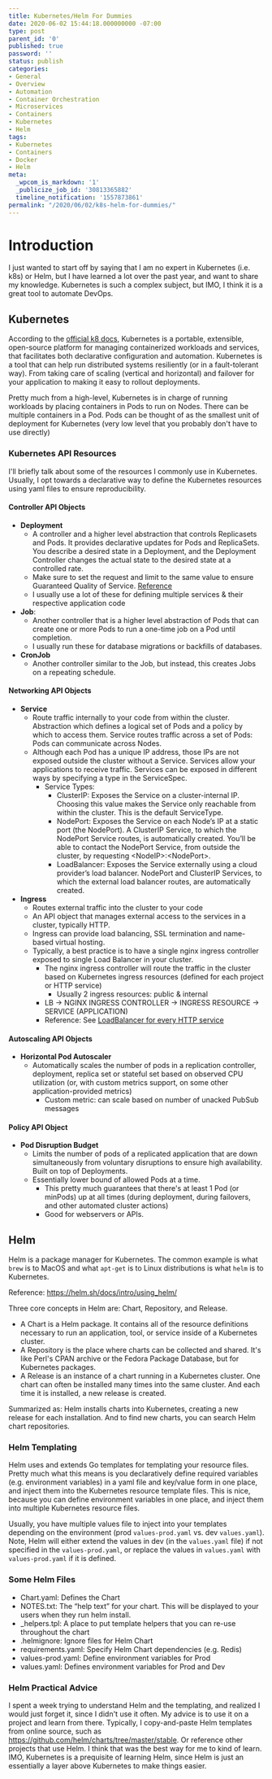 ```yaml
---
title: Kubernetes/Helm For Dummies
date: 2020-06-02 15:44:18.000000000 -07:00
type: post
parent_id: '0'
published: true
password: ''
status: publish
categories:
- General
- Overview
- Automation
- Container Orchestration
- Microservices
- Containers
- Kubernetes
- Helm
tags:
- Kubernetes
- Containers
- Docker
- Helm
meta:
  _wpcom_is_markdown: '1'
  _publicize_job_id: '30813365882'
  timeline_notification: '1557873861'
permalink: "/2020/06/02/k8s-helm-for-dummies/"
---
```

# Introduction
I just wanted to start off by saying that I am no expert in Kubernetes (i.e. k8s) or Helm, but I have learned a lot over the past year, and want to share my knowledge. Kubernetes is such a complex subject, but IMO, I think it is a great tool to automate DevOps.

## Kubernetes
According to the [official k8 docs](https://kubernetes.io/docs/concepts/overview/what-is-kubernetes/), Kubernetes is a portable, extensible, open-source platform for managing containerized workloads and services, that facilitates both declarative configuration and automation. Kubernetes is a tool that can help run distributed systems resiliently (or in a fault-tolerant way). From taking care of scaling (vertical and horizontal) and failover for your application to making it easy to rollout deployments.

Pretty much from a high-level, Kubernetes is in charge of running workloads by placing containers in Pods to run on Nodes. There can be multiple containers in a Pod. Pods can be thought of as the smallest unit of deployment for Kubernetes (very low level that you probably don't have to use directly)

### Kubernetes API Resources
I'll briefly talk about some of the resources I commonly use in Kubernetes. Usually, I opt towards a declarative way to define the Kubernetes resources using yaml files to ensure reproducibility.

#### Controller API Objects
- **Deployment**
  - A controller and a higher level abstraction that controls Replicasets and Pods. It provides declarative updates for Pods and ReplicaSets. You describe a desired state in a Deployment, and the Deployment Controller changes the actual state to the desired state at a controlled rate.
  - Make sure to set the request and limit to the same value to ensure Guaranteed Quality of Service. [Reference](https://blog.pipetail.io/posts/2020-05-04-most-common-mistakes-k8s/)
  - I usually use a lot of these for defining multiple services & their respective application code
- **Job**:
  - Another controller that is a higher level abstraction of Pods that can create one or more Pods to run a one-time job on a Pod until completion.
  - I usually run these for database migrations or backfills of databases.
- **CronJob**
  - Another controller similar to the Job, but instead, this creates Jobs on a repeating schedule.

#### Networking API Objects
- **Service**
  - Route traffic internally to your code from within the cluster. Abstraction which defines a logical set of Pods and a policy by which to access them. Service routes traffic across a set of Pods: Pods can communicate across Nodes.
  - Although each Pod has a unique IP address, those IPs are not exposed outside the cluster without a Service. Services allow your applications to receive traffic. Services can be exposed in different ways by specifying a type in the ServiceSpec.
    - Service Types:
      - ClusterIP: Exposes the Service on a cluster-internal IP. Choosing this value makes the Service only reachable from within the cluster. This is the default ServiceType.
      - NodePort: Exposes the Service on each Node’s IP at a static port (the NodePort). A ClusterIP Service, to which the NodePort Service routes, is automatically created. You’ll be able to contact the NodePort Service, from outside the cluster, by requesting \<NodeIP\>:\<NodePort\>.
      - LoadBalancer: Exposes the Service externally using a cloud provider’s load balancer. NodePort and ClusterIP Services, to which the external load balancer routes, are automatically created.
- **Ingress**
  - Routes external traffic into the cluster to your code
  - An API object that manages external access to the services in a cluster, typically HTTP.
  - Ingress can provide load balancing, SSL termination and name-based virtual hosting.
  - Typically, a best practice is to have a single nginx ingress controller exposed to single Load Balancer in your cluster.
    - The nginx ingress controller will route the traffic in the cluster based on Kubernetes ingress resources (defined for each project or HTTP service)
      - Usually 2 ingress resources: public & internal
    - LB -> NGINX INGRESS CONTROLLER -> INGRESS RESOURCE -> SERVICE (APPLICATION)
    - Reference: See [LoadBalancer for every HTTP service](https://blog.pipetail.io/posts/2020-05-04-most-common-mistakes-k8s/)

#### Autoscaling API Objects
- **Horizontal Pod Autoscaler**
  - Automatically scales the number of pods in a replication controller, deployment, replica set or stateful set based on observed CPU utilization (or, with custom metrics support, on some other application-provided metrics)
    - Custom metric: can scale based on number of unacked PubSub messages

#### Policy API Object
- **Pod Disruption Budget**
  - Limits the number of pods of a replicated application that are down simultaneously from voluntary disruptions to ensure high availability. Built on top of Deployments.
  - Essentially lower bound of allowed Pods at a time.
    - This pretty much guarantees that there's at least 1 Pod (or minPods) up at all times (during deployment, during failovers, and other automated cluster actions)
    - Good for webservers or APIs.

## Helm
Helm is a package manager for Kubernetes. The common example is what `brew` is to MacOS and what `apt-get` is to Linux distributions is what `helm` is to Kubernetes.

Reference: https://helm.sh/docs/intro/using_helm/

Three core concepts in Helm are: Chart, Repository, and Release.
- A Chart is a Helm package. It contains all of the resource definitions necessary to run an application, tool, or service inside of a Kubernetes cluster.
- A Repository is the place where charts can be collected and shared. It's like Perl's CPAN archive or the Fedora Package Database, but for Kubernetes packages.
- A Release is an instance of a chart running in a Kubernetes cluster. One chart can often be installed many times into the same cluster. And each time it is installed, a new release is created.

Summarized as: Helm installs charts into Kubernetes, creating a new release for each installation. And to find new charts, you can search Helm chart repositories.

### Helm Templating
Helm uses and extends Go templates for templating your resource files. Pretty much what this means is you declaratively define required variables (e.g. environment variables) in a yaml file and key/value form in one place, and inject them into the Kubernetes resource template files. This is nice, because you can define environment variables in one place, and inject them into multiple Kubernetes resource files.

Usually, you have multiple values file to inject into your templates depending on the environment (prod `values-prod.yaml` vs. dev `values.yaml`). Note, Helm will either extend the values in dev (in the `values.yaml` file) if not specified in the `values-prod.yaml`, or replace the values in `values.yaml` with `values-prod.yaml` if it is defined.

### Some Helm Files
- Chart.yaml: Defines the Chart
- NOTES.txt: The “help text” for your chart. This will be displayed to your users when they run helm install.
- _helpers.tpl: A place to put template helpers that you can re-use throughout the chart
- .helmignore: Ignore files for Helm Chart
- requirements.yaml: Specify Helm Chart dependencies (e.g. Redis)
- values-prod.yaml: Define environment variables for Prod
- values.yaml: Defines environment variables for Prod and Dev


### Helm Practical Advice
I spent a week trying to understand Helm and the templating, and realized I would just forget it, since I didn't use it often. My advice is to use it on a project and learn from there. Typically, I copy-and-paste Helm templates from online source, such as https://github.com/helm/charts/tree/master/stable. Or reference other projects that use Helm. I think that was the best way for me to kind of learn. IMO, Kubernetes is a prequisite of learning Helm, since Helm is just an essentially a layer above Kubernetes to make things easier.

